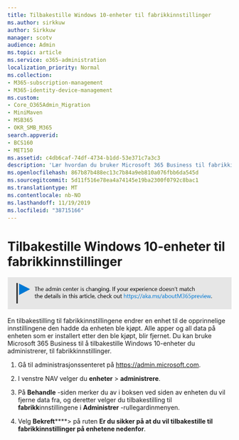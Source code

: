 ```yaml
---
title: Tilbakestille Windows 10-enheter til fabrikkinnstillinger
ms.author: sirkkuw
author: Sirkkuw
manager: scotv
audience: Admin
ms.topic: article
ms.service: o365-administration
localization_priority: Normal
ms.collection:
- M365-subscription-management
- M365-identity-device-management
ms.custom:
- Core_O365Admin_Migration
- MiniMaven
- MSB365
- OKR_SMB_M365
search.appverid:
- BCS160
- MET150
ms.assetid: c4db6caf-74df-4734-b1dd-53e371c7a3c3
description: 'Lær hvordan du bruker Microsoft 365 Business til fabrikkinnstillingene for Windows 10-enheter. '
ms.openlocfilehash: 867b87b488ec13c7b84a9eb810a076fbb6da545d
ms.sourcegitcommit: 5d11f516e78ea4a74145e19ba2300f0792c8bac1
ms.translationtype: MT
ms.contentlocale: nb-NO
ms.lasthandoff: 11/19/2019
ms.locfileid: "38715166"
---
```

# <a name="reset-windows-10-devices-to-their-factory-settings"></a>Tilbakestille Windows 10-enheter til fabrikkinnstillinger

[![Etikett for å gi deg beskjed om at administrasjonssenteret endres. Du finner mer informasjon på aka.ms/aboutM365preview.](media/m365admincenterchanging.png)](https://docs.microsoft.com/office365/admin/microsoft-365-admin-center-preview)

En tilbakestilling til fabrikkinnstillingene endrer en enhet til de opprinnelige innstillingene den hadde da enheten ble kjøpt. Alle apper og all data på enheten som er installert etter den ble kjøpt, blir fjernet. Du kan bruke Microsoft 365 Business til å tilbakestille Windows 10-enheter du administrerer, til fabrikkinnstillinger.
  
1. Gå til administrasjonssenteret på <a href="https://go.microsoft.com/fwlink/p/?linkid=837890" target="_blank">https://admin.microsoft.com</a>.
    
2. I venstre NAV velger du **enheter** \> **administrere**.

3. På **Behandle** -siden merker du av i boksen ved siden av enheten du vil fjerne data fra, og deretter velger du tilbakestilling til **fabrikk**innstillingene i **Administrer** -rullegardinmenyen.
    
4. Velg **Bekreft******\> på ruten **Er du sikker på at du vil tilbakestille til fabrikkinnstillinger på enhetene nedenfor**.
    
  

